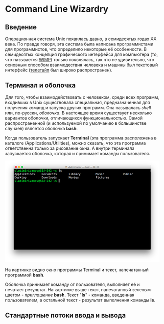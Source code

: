 # Command Line Wizardry

## Введение

Операционная система Unix появилась давно, в семидесятых годах XX века. По
правде говоря, эта система была написана программистами для программистов, что
определило некоторые её особенности. В семидесятых концепция графического
интерфейса для компьютера (то, что называется [WIMP]) только появлялась, так что
не удивительно, что основным способом взаимодествия человека и машины был
текстовый интерфейс ([телетайп] был широко распространен).

## Терминал и оболочка

Для того, чтобы взаимодействовать с человеком, среди всех программ, входивших в
Unix существовала специальная, предназначенная для получения команд и запуска
других программ. Она называлась *shell* или, по-русски, *оболочка*. В настоящее
время существует несколько вариантов оболочки, отличающихся функциональностью.
Самой распространенной (и используемой по умолчанию в большинстве случаев)
является оболочка **bash**.

Когда пользователь запускает **Terminal** (эта программа расположена в каталоге
/Applications/Utilities), можно сказать, что эта программа ответственна только
за рисование окна. А внутри терминала запускается оболочка, которая и принимает
команды пользователя.

![Terminal image](terminal.png "Окно программы Terminal")

На картинке видно окно программы Terminal и текст, напечатанный программой **bash**.

Оболочка принимает команду от пользователя, выполняет её и печатает результат.
На картинке выше текст, напечатанный зеленым цветом - _приглашение_ **bash**.
Текст "**ls**" - команда, введенная пользователем, а остальной текст - результат
выполнения команды **ls**.

## Стандартные потоки ввода и вывода




[WIMP]: https://en.wikipedia.org/wiki/WIMP_(computing)
[телетайп]: https://ru.wikipedia.org/wiki/Телетайп
